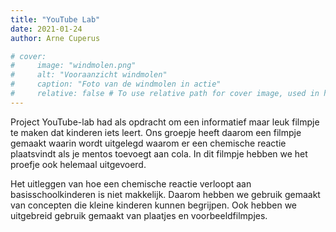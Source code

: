 ```yaml
---
title: "YouTube Lab"
date: 2021-01-24
author: Arne Cuperus

# cover:
#     image: "windmolen.png"
#     alt: "Vooraanzicht windmolen"
#     caption: "Foto van de windmolen in actie"
#     relative: false # To use relative path for cover image, used in hugo Page-bundles
---
```


Project YouTube-lab had als opdracht om een informatief maar leuk filmpje te maken dat kinderen iets leert. Ons groepje heeft daarom een filmpje gemaakt waarin wordt uitgelegd waarom er een chemische reactie plaatsvindt als je mentos toevoegt aan cola. In dit filmpje hebben we het proefje ook helemaal uitgevoerd.

Het uitleggen van hoe een chemische reactie verloopt aan basisschoolkinderen is niet makkelijk. Daarom hebben we gebruik gemaakt van concepten die kleine kinderen kunnen begrijpen. Ook hebben we uitgebreid gebruik gemaakt van plaatjes en voorbeeldfilmpjes.